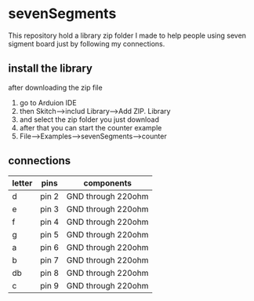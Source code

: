 # sevenSegments
This repository hold a library zip folder I made to help people using seven sigment board
just by following my connections.

## install the library
after downloading the zip file
1. go to Arduion IDE
2. then Skitch-->includ Library-->Add ZIP. Library
3. and select the zip folder you just download
4. after that you can start the counter example
5. File-->Examples-->sevenSegments-->counter

## connections

letter|     pins       |  components        |
------| -------------  | ------------------ |
d     |     pin 2      | GND through 220ohm |
e     |     pin 3      | GND through 220ohm |
f     |     pin 4      | GND through 220ohm |
g     |     pin 5      | GND through 220ohm |
a     |     pin 6      | GND through 220ohm |
b     |     pin 7      | GND through 220ohm |
db    |     pin 8      | GND through 220ohm |
c     |     pin 9      | GND through 220ohm |

